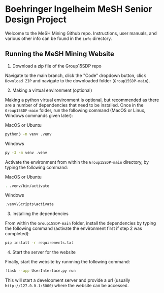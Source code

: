 # Boehringer Ingelheim MeSH Senior Design Project

Welcome to the MeSH Mining Github repo. Instructions, user manuals, and various other info can be found in the `info` directory.

## Running the MeSH Mining Website

1. Download a zip file of the Group15SDP repo

Navigate to the main branch, click the "Code" dropdown button, click `Download ZIP` and navigate to the downloaded folder (`Group15SDP-main`).

2. Making a virtual environment (optional)

Making a python virtual environment is optional, but recommended as there are a number of dependencies that need to be installed. Once in the `Group15SDP-main` folder, run the following command (MacOS or Linux, Windows commands given later):

MacOS or Ubuntu
```sh
python3 -m venv .venv
```

Windows
```sh
py -3 -m venv .venv
```

Activate the environment from within the `Group15SDP-main` directory, by typing the following command:

MacOS or Ubuntu
```sh
. .venv/bin/activate
```
Windows
```sh
.venv\Scripts\activate
```

3. Installing the dependencies

From within the `Group15SDP-main` folder, install the dependencies by typing the following command (activate the environment first if step 2 was completed):
```sh
pip install -r requirements.txt
```

4. Start the server for the website

Finally, start the website by runnning the following command:
```sh
flask --app UserInterface.py run
```

This will start a development server and provide a url (usually `http://127.0.0.1:5000`) where the website can be accessed.
